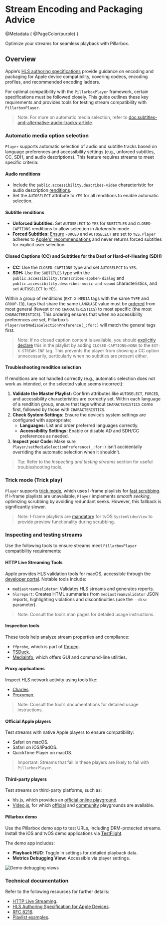# Stream Encoding and Packaging Advice

@Metadata {
    @PageColor(purple)
}

Optimize your streams for seamless playback with Pillarbox.

## Overview

Apple’s [HLS authoring specifications](https://developer.apple.com/documentation/http_live_streaming/hls_authoring_specification_for_apple_devices/) provide guidance on encoding and packaging for Apple device compatibility, covering codecs, encoding profiles, and recommended encoding ladders.

For optimal compatibility with the ``PillarboxPlayer`` framework, certain specifications must be followed closely. This guide outlines these key requirements and provides tools for testing stream compatibility with ``PillarboxPlayer``.

> Note: For more on automatic media selection, refer to <doc:subtitles-and-alternative-audio-tracks-article>.

### Automatic media option selection

``Player`` supports automatic selection of audio and subtitle tracks based on language preferences and accessibility settings (e.g., unforced subtitles, CC, SDH, and audio descriptions). This feature requires streams to meet specific criteria:

#### Audio renditions

- Include the `public.accessibility.describes-video` characteristic for audio description [renditions](https://datatracker.ietf.org/doc/html/rfc8216#section-4.3.4.1).
- Set the `AUTOSELECT` attribute to `YES` for all renditions to enable automatic selection.

#### Subtitle renditions

- **Unforced Subtitles:** Set `AUTOSELECT` to `YES` for `SUBTITLES` and `CLOSED-CAPTIONS` renditions to allow selection in _Automatic_ mode.
- **Forced Subtitles:** [Ensure](https://developer.apple.com/documentation/http-live-streaming/hls-authoring-specification-for-apple-devices#Subtitles) `FORCED` and `AUTOSELECT` are set to `YES`. ``Player`` adheres to [Apple's' recommendations](https://developer.apple.com/library/archive/releasenotes/AudioVideo/RN-AVFoundation/index.html#//apple_ref/doc/uid/TP40010717-CH1-DontLinkElementID_3) and never returns forced subtitles for explicit user selection.

#### Closed Captions (CC) and Subtitles for the Deaf or Hard-of-Hearing (SDH)

- **CC:** Use the `CLOSED-CAPTIONS` type and set `AUTOSELECT` to `YES`.
- **SDH:** Use the `SUBTITLES` type with the `public.accessibility.transcribes-spoken-dialog` and `public.accessibility.describes-music-and-sound` characteristics, and set `AUTOSELECT` to `YES`.

Within a group of renditions (`EXT-X-MEDIA` tags with the same `TYPE` and `GROUP-ID`), tags that share the same `LANGUAGE` value must be [ordered](https://developer.apple.com/documentation/http-live-streaming/hls-authoring-specification-for-apple-devices#Multivariant-Playlist) from most general (fewest or no `CHARACTERISTICS`) to most specific (the most `CHARACTERISTICS`). This ordering ensures that when no accessibility preferences are set, Pillarbox’s ``Player/setMediaSelectionPreference(_:for:)`` will match the general tags first.

> Note: If no closed caption content is available, you should [explicitly declare](https://developer.apple.com/library/archive/qa/qa1801/_index.html) this in the playlist by adding `CLOSED-CAPTIONS=NONE` to the `EXT-X-STREAM-INF` tag. This prevents the player from showing a CC option unnecessarily, particularly when no subtitles are present either.

#### Troubleshooting rendition selection

If renditions are not handled correctly (e.g., automatic selection does not work as intended, or the selected value seems incorrect):

1. **Validate the Master Playlist:** Confirm attributes like `AUTOSELECT`, `FORCED`, and accessibility characteristics are correctly set. Within each language of a rendition group, ensure that tags without `CHARACTERISTICS` come first, followed by those with `CHARACTERISTICS`.
2. **Check System Settings**: Ensure the device’s system settings are configured with appropriate:
    - **Languages:** List and order preferred languages correctly.
    - **Accessibility Settings:** Enable or disable AD and SDH/CC preferences as needed.
3. **Inspect your Code:** Make sure ``Player/setMediaSelectionPreference(_:for:)`` isn’t accidentally overriding the automatic selection when it shouldn’t.

> Tip: Refer to the _Inspecting and testing streams_ section for useful troubleshooting tools.

### Trick mode (Trick play)

``Player`` supports [trick mode](https://developer.apple.com/documentation/http-live-streaming/hls-authoring-specification-for-apple-devices#Trick-Play), which uses I-frame playlists for [fast scrubbing](https://en.wikipedia.org/wiki/Trick_mode). If I-frame playlists are unavailable, ``Player`` implements _smooth seeking_, optimizing scrubbing by avoiding redundant seeks. However, this fallback is significantly slower.

> Note: I-frame playlists are [mandatory](https://developer.apple.com/documentation/http-live-streaming/hls-authoring-specification-for-apple-devices#Trick-Play) for tvOS ``SystemVideoView`` to provide preview functionality during scrubbing.

### Inspecting and testing streams

Use the following tools to ensure streams meet ``PillarboxPlayer`` compatibility requirements:

#### HTTP Live Streaming Tools

Apple provides HLS validation tools for macOS, accessible through the [developer portal](https://developer.apple.com/download/all/). Notable tools include:

- `mediastreamvalidator`: Validates HLS streams and generates reports.
- `hlsreport`: Creates HTML summaries from `mediastreamvalidator` JSON reports, highlighting violations and discontinuities (use the `--disc` parameter).

> Note: Consult the tool’s man pages for detailed usage instructions.

#### Inspection tools

These tools help analyze stream properties and compliance:

- `ffprobe`, which is part of [ffmpeg](https://ffmpeg.org/ffprobe.html).
- [TSDuck](https://tsduck.io/).
- [MediaInfo](https://mediaarea.net/en/MediaInfo), which offers GUI and command-line utilities.

#### Proxy applications

Inspect HLS network activity using tools like:

- [Charles](https://www.charlesproxy.com).
- [Proxyman](https://proxyman.io).

> Note: Consult the tool’s documentations for detailed usage instructions.

#### Official Apple players

Test streams with native Apple players to ensure compatibility:

- Safari on macOS.
- Safari on iOS/iPadOS.
- QuickTime Player on macOS.

> Important: Streams that fail in these players are likely to fail with ``PillarboxPlayer``.

#### Third-party players

Test streams on third-party platforms, such as:

- hls.js, which provides an [official online playground](https://hlsjs.video-dev.org/demo).
- [Video.js](https://videojs.com/), for which [official](https://videojs-http-streaming.netlify.app) and [community](https://amtins.github.io/cassettator-forbidden-adventures/) playgrounds are available.

#### Pillarbox demo

Use the Pillarbox demo app to test URLs, including DRM-protected streams. Install the iOS and tvOS demo applications via [TestFlight](https://testflight.apple.com/join/TS6ngLqf).

The demo app includes:

- **Playback HUD**: Toggle in settings for detailed playback data.
- **Metrics Debugging View:** Accessible via player settings.

![Demo debugging views](stream-encoding-and-packaging-advice-debugging-views)

### Technical documentation

Refer to the following resources for further details:

- [HTTP Live Streaming](https://developer.apple.com/streaming/).
- [HLS Authoring Specification for Apple Devices](https://developer.apple.com/documentation/http_live_streaming/hls_authoring_specification_for_apple_devices/).
- [RFC 8216](https://tools.ietf.org/html/rfc8216/).
- [Playlist examples](https://developer.apple.com/documentation/http-live-streaming/example-playlists-for-http-live-streaming).
